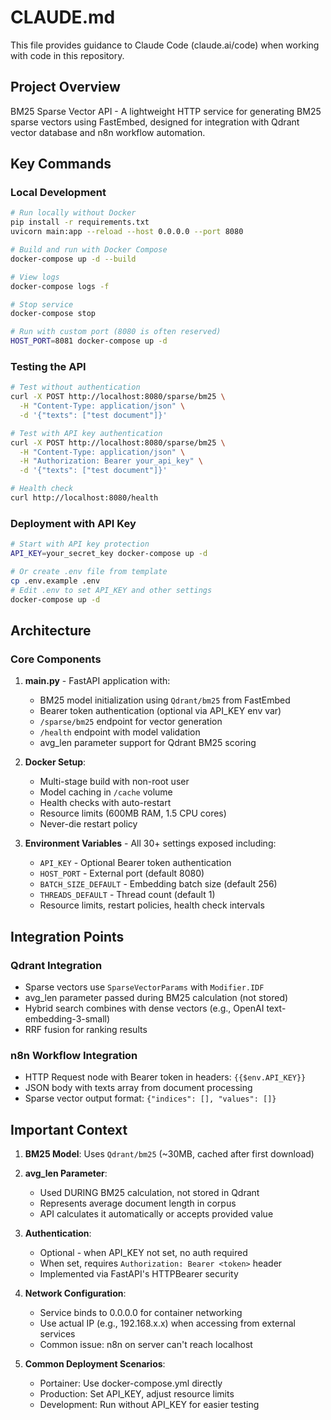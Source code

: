 # CLAUDE.md

This file provides guidance to Claude Code (claude.ai/code) when working with code in this repository.

## Project Overview

BM25 Sparse Vector API - A lightweight HTTP service for generating BM25 sparse vectors using FastEmbed, designed for integration with Qdrant vector database and n8n workflow automation.

## Key Commands

### Local Development
```bash
# Run locally without Docker
pip install -r requirements.txt
uvicorn main:app --reload --host 0.0.0.0 --port 8080

# Build and run with Docker Compose
docker-compose up -d --build

# View logs
docker-compose logs -f

# Stop service
docker-compose stop

# Run with custom port (8080 is often reserved)
HOST_PORT=8081 docker-compose up -d
```

### Testing the API
```bash
# Test without authentication
curl -X POST http://localhost:8080/sparse/bm25 \
  -H "Content-Type: application/json" \
  -d '{"texts": ["test document"]}'

# Test with API key authentication
curl -X POST http://localhost:8080/sparse/bm25 \
  -H "Content-Type: application/json" \
  -H "Authorization: Bearer your_api_key" \
  -d '{"texts": ["test document"]}'

# Health check
curl http://localhost:8080/health
```

### Deployment with API Key
```bash
# Start with API key protection
API_KEY=your_secret_key docker-compose up -d

# Or create .env file from template
cp .env.example .env
# Edit .env to set API_KEY and other settings
docker-compose up -d
```

## Architecture

### Core Components

1. **main.py** - FastAPI application with:
   - BM25 model initialization using `Qdrant/bm25` from FastEmbed
   - Bearer token authentication (optional via API_KEY env var)
   - `/sparse/bm25` endpoint for vector generation
   - `/health` endpoint with model validation
   - avg_len parameter support for Qdrant BM25 scoring

2. **Docker Setup**:
   - Multi-stage build with non-root user
   - Model caching in `/cache` volume
   - Health checks with auto-restart
   - Resource limits (600MB RAM, 1.5 CPU cores)
   - Never-die restart policy

3. **Environment Variables** - All 30+ settings exposed including:
   - `API_KEY` - Optional Bearer token authentication
   - `HOST_PORT` - External port (default 8080)
   - `BATCH_SIZE_DEFAULT` - Embedding batch size (default 256)
   - `THREADS_DEFAULT` - Thread count (default 1)
   - Resource limits, restart policies, health check intervals

## Integration Points

### Qdrant Integration
- Sparse vectors use `SparseVectorParams` with `Modifier.IDF`
- avg_len parameter passed during BM25 calculation (not stored)
- Hybrid search combines with dense vectors (e.g., OpenAI text-embedding-3-small)
- RRF fusion for ranking results

### n8n Workflow Integration
- HTTP Request node with Bearer token in headers: `{{$env.API_KEY}}`
- JSON body with texts array from document processing
- Sparse vector output format: `{"indices": [], "values": []}`

## Important Context

1. **BM25 Model**: Uses `Qdrant/bm25` (~30MB, cached after first download)

2. **avg_len Parameter**: 
   - Used DURING BM25 calculation, not stored in Qdrant
   - Represents average document length in corpus
   - API calculates it automatically or accepts provided value

3. **Authentication**:
   - Optional - when API_KEY not set, no auth required
   - When set, requires `Authorization: Bearer <token>` header
   - Implemented via FastAPI's HTTPBearer security

4. **Network Configuration**:
   - Service binds to 0.0.0.0 for container networking
   - Use actual IP (e.g., 192.168.x.x) when accessing from external services
   - Common issue: n8n on server can't reach localhost

5. **Common Deployment Scenarios**:
   - Portainer: Use docker-compose.yml directly
   - Production: Set API_KEY, adjust resource limits
   - Development: Run without API_KEY for easier testing